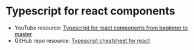 # Typescript for react components

- YouTube resource: [Typescript for react components from beginner to master](https://youtu.be/z8lDwLKthr8)
- GitHub repo resource: [Typescript cheatsheet for react](https://github.com/typescript-cheatsheets/react)
